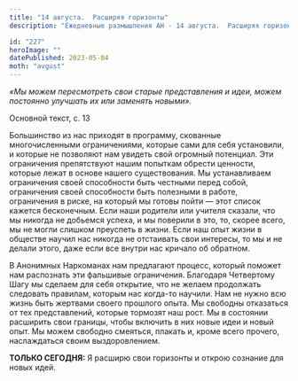 ```yaml
---
title: "14 августа.  Расширяя горизонты"
description: "Ежедневные размышления АН - 14 августа.  Расширяя горизонты"

id: "227"
heroImage: ""
datePublished: 2023-05-04
moth: "avgust"
---
```


_«Мы можем пересмотреть свои старые представления и идеи, можем постоянно
улучшать их или заменять новыми»._

Основной текст, с. 13

Большинство из нас приходят в программу, скованные многочисленными
ограничениями, которые сами для себя установили, и которые не позволяют нам
увидеть свой огромный потенциал. Эти ограничения препятствуют нашим попыткам
обрести ценности, которые лежат в основе нашего существования. Мы
устанавливаем ограничения своей способности быть честными перед собой,
ограничения своей способности быть полезными в работе, ограничения в риске, на
который мы готовы пойти — этот список кажется бесконечным. Если наши родители
или учителя сказали, что мы никогда не добьемся успеха, и мы поверили в это,
то, скорее всего, мы не могли слишком преуспеть в жизни. Если наш опыт жизни в
обществе научил нас никогда не отстаивать свои интересы, то мы и не делали
этого, даже если все внутри нас кричало об обратном.

В Анонимных Наркоманах нам предлагают процесс, который поможет нам распознать
эти фальшивые ограничения. Благодаря Четвертому Шагу мы сделаем для себя
открытие, что не желаем продолжать следовать правилам, которым нас когда-то
научили. Нам не нужно всю жизнь быть жертвами своего прошлого опыта. Мы
свободны отказаться от тех представлений, которые тормозят наш рост. Мы в
состоянии расширить свои границы, чтобы включить в них новые идеи и новый
опыт. Мы можем свободно смеяться, плакать и, кроме всего прочего, наслаждаться
своим выздоровлением.

**ТОЛЬКО СЕГОДНЯ:** Я расширю свои горизонты и открою сознание для новых идей.
